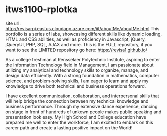 # itws1100-rplotka
site url: http://revisarpi.eastus.cloudapp.azure.com/iit/aboutMe/aboutMe.html
This portfolio is a series of labs, showcasing different skills like dynamic loading, HTML and CSS abilities, as well as proficiency in Javascript, jQuery, jQueryUI, PHP, SQL, AJAX and more. This is the FULL repository, if you want to see the LIMITED repository go here: https://revisa1.github.io/

As a college freshman at Rensselaer Polytechnic Institute, aspiring to enter the Information Technology field in Management, I am passionate about utilizing my analytical and technology skills to organize, manage, and design data efficiently. With a strong foundation in mathematics, computer science, and problem-solving skills, I am eager to learn and apply my knowledge to drive both technical and business operations forward.

I have excellent communication, collaboration, and interpersonal skills that will help bridge the connection between my technical knowledge and business performance. Through my extensive dance experience, dancing on stage in front of hundreds of unkown people makes public speaking and presentation look easy. My High School and College education have prepared me well to enter the workforce, I am excited to embark on this career path and create a lasting positive impact on the World!
